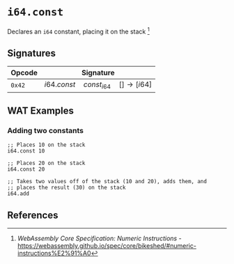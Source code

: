 
# `i64.const`

Declares an `i64` constant, placing it on the stack [^§2.4.1]




## Signatures

| Opcode | Signature |
|--------|-----------|
| `0x42` | $i64.const \quad const_{i64} \quad [ ] \to [ i64 ]$ |



## WAT Examples

### Adding two constants

```wasm
;; Places 10 on the stack
i64.const 10

;; Places 20 on the stack
i64.const 20

;; Takes two values off of the stack (10 and 20), adds them, and
;; places the result (30) on the stack
i64.add
```


## References

[^§2.4.1]: _WebAssembly Core Specification: Numeric Instructions_ - <https://webassembly.github.io/spec/core/bikeshed/#numeric-instructions%E2%91%A0>


